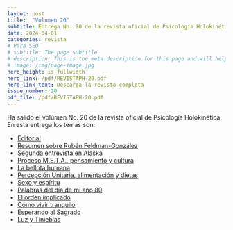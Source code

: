 ```yaml
---
layout: post
title:  "Volumen 20"
subtitle: Entrega No. 20 de la revista oficial de Psicología Holokinética
date: 2024-04-01
categories: revista
# Para SEO
# subtitle: The page subtitle
# description: This is the meta description for this page and will help it appear in search engines
# image: /img/page-image.jpg
hero_height: is-fullwidth
hero_link: /pdf/REVISTAPH-20.pdf
hero_link_text: Descarga la revista completa
issue_number: 20
pdf_file: /pdf/REVISTAPH-20.pdf
---
```


Ha salido el volúmen No. 20 de la revista oficial de Psicología Holokinética. 
En esta entrega los temas son:


- [Editorial](/pdf/REVISTAPH-20.pdf#page=4)
- [Resumen sobre Rubén Feldman-González](/pdf/REVISTAPH-20.pdf#page=5)
- [Segunda entrevista en Alaska](/pdf/REVISTAPH-20.pdf#page=7)
- [Proceso M.E.T.A., pensamiento y cultura](/pdf/REVISTAPH-20.pdf#page=20)
- [La bellota humana](/pdf/REVISTAPH-20.pdf#page=29)
- [Percepción Unitaria, alimentación y dietas](/pdf/REVISTAPH-20.pdf#page=31)
- [Sexo y espíritu](/pdf/REVISTAPH-20.pdf#page=32)
- [Palabras del día de mi año 80](/pdf/REVISTAPH-20.pdf#page=34)
- [El orden implicado](/pdf/REVISTAPH-20.pdf#page=35)
- [Cómo vivir tranquilo](/pdf/REVISTAPH-20.pdf#page=37)
- [Esperando al Sagrado](/pdf/REVISTAPH-20.pdf#page=39)
- [Luz y Tinieblas](/pdf/REVISTAPH-20.pdf#page=43)
